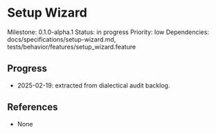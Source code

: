 # Setup Wizard
Milestone: 0.1.0-alpha.1
Status: in progress
Priority: low
Dependencies: docs/specifications/setup-wizard.md, tests/behavior/features/setup_wizard.feature

## Progress
- 2025-02-19: extracted from dialectical audit backlog.

## References
- None

